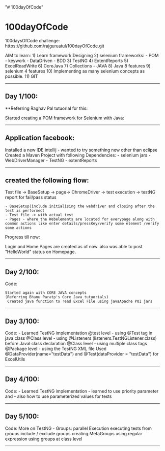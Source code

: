 "# 100dayOfCode" 
# 100dayOfCode

100daysOfCode challenge:
https://github.com/rajguruatul/100dayOfCode.git

AIM to learn:
	1) Learn framework Designing
	2) selenium frameworks:
		- POM
		- keywork
		- DataDriven
		- BDD
	3) TestNG
	4) ExtentReports
	5) ExcelReadWrite
	6) CoreJava
	7) Collections - JAVA
	8) Java 8 features
	9) selenium 4 features
	10) Implementing as many selenium concepts as possible.
	11) GIT



------------------------------
Day 1/100:
------------------------------

**Referring Raghav Pal tutuorial for this:

Started creating a POM framework for Selenium with Java:	

-----------
Application facebook:
----------
Installed a new IDE intellij  - wanted to try something new other than eclipse
Created a Maven Project with following Dependencies:
	- selenium jars
	- WebDriverManager
	- TestNG
	- extentReports

------------------------------
created the following flow:
------------------------------

Test file -> BaseSetup -> page-> ChromeDriver -> test execution -> testNG report for fail/pass status

	- BaseSetup(include initialising the webdriver and closing after the test is performed)
	- Test file -> with actual test
	- Pages - where the Webelements are located for everypage along with common actions like enter details/pressKey/verify some element /verify some actions
	
Progress till now:	
	
Login and Home Pages are created as of now.
also was able to post "HelloWorld" status on Homepage.


	
----------------
Day 2/100:
----------------
Code:
	
	Started again with CORE JAVA concepts
	(Referring Bhanu Paratp's Core Java tutuorials)
	 Created java function to read Excel File using javaApache POI jars
	 
----------------
Day 3/100:
----------------
Code:
	- Learned TestNG implementation 
		@test level - using @Test tag in java class
		@Class level - using @Listeners (listeners.TestNGListener.class) before Javal class declaration
		@Class level - using multiple class tags
						    <class name="listeners.TestNGDemo"></class>
							<class name="listeners.TestNGDemo1"></class>
		@Package level - using the TestNG XML file
		Used @DataProvider(name="testData") and     @Test(dataProvider = "testData") for ExcelUtils
	 
----------------
Day 4/100:
----------------
Code:
	- Learned TestNG implementation 
			- learned to use priority parameter and
			- also how to use parameterized values for tests
	 
----------------
Day 5/100:
----------------
Code:
		More on TestNG - Groups:
			parallel Execution 
			executing tests from groups
			include / exclude groups
			creating MetaGroups
			using regular expression
			using groups at class level
	 
--------------------------------
 

	

